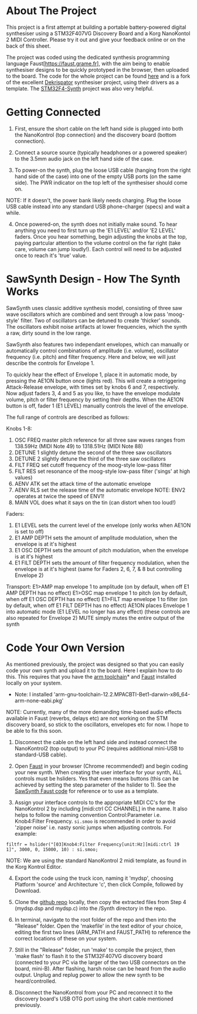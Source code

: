 # About The Project

This project is a first attempt at building a portable battery-powered digital synthesiser using a STM32F407VG Discovery Board and a Korg NanoKontol 2 MIDI Controller. Please try it out and give your feedback online or on the back of this sheet.

The project was coded using the dedicated synthesis programming language Faust[https://faust.grame.fr], with the aim being to enable synthesiser designs to be quickly prototyped in the browser, then uploaded to the board. The code for the whole project can be found [here](https://github.com/sidechained/Faust2STMSynth) and is a fork of the excellent [Dekrispator](https://github.com/MrBlueXav/Dekrispator_v2) synthesiser project, using their drivers as a template. The [STM32F4-Synth](https://github.com/pierstitus/STM32F4-Synth) project was also very helpful.

# Getting Connected

1. First, ensure the short cable on the left hand side is plugged into both the NanoKontrol (top connection) and the discovery board (bottom connection).

2. Connect a source source (typically headphones or a powered speaker) to the 3.5mm audio jack on the left hand side of the case.

3. To power-on the synth, plug the loose USB cable (hanging from the right hand side of the case) into one of the empty USB ports (on the same side). The PWR indicator on the top left of the synthesiser should come on.

NOTE: If it doesn't, the power bank likely needs charging. Plug the loose USB cable instead into any standard USB phone-charger (specs) and wait a while.

4. Once powered-on, the synth does not initially make sound. To hear anything you need to first turn up the 'E1 LEVEL' and/or 'E2 LEVEL' faders. Once you hear something, begin adjusting the knobs at the top, paying partcular attention to the volume control on the far right (take care, volume can jump loudly!). Each control will need to be adjusted once to reach it's 'true' value.

# SawSynth Design - How The Synth Works

SawSynth uses classic additive synthesis model, consisting of three saw wave oscillators which are combined and sent through a low pass 'moog-style' filter. Two of oscillators can be detuned to create 'thicker' sounds. The oscillators exhibit noise artifacts at lower frequencies, which the synth a raw, dirty sound in the low range.

SawSynth also features two independant envelopes, which can manually or automatically control combinations of amplitude (i.e. volume), oscillator frequency (i.e. pitch) and filter frequency. Here and below, we will just describe the controls for Envelope 1.

To quickly hear the effect of Envelope 1, place it in automatic mode, by pressing the AE1ON button once (lights red). This will create a retriggering Attack-Release envelope, with times set by knobs 6 and 7, respectively. Now adjust faders 3, 4 and 5 as you like, to have the envelope modulate volume, pitch or filter frequency by setting their depths. When the AE1ON button is off, fader 1 (E1 LEVEL) manually controls the level of the envelope.

The full range of controls are described as follows:

Knobs 1-8:
1. OSC FREQ			master pitch reference for all three saw waves
					ranges from 138.59Hz (MIDI Note 49) to 1318.51Hz (MIDI Note 88)
2. DETUNE 1			slightly detune the second of the three saw oscillators
3. DETUNE 2			slightly detune the third of the three saw oscillators
4. FILT FREQ		set cutoff frequency of the moog-style low-pass filter
5. FILT RES			set resonance of the moog-style low-pass filter ('sings' at high values)
6. AENV ATK			set the attack time of the automatic envelope
7. AENV RLS			set the release time of the automatic envelope
					NOTE: ENV2 operates at twice the speed of ENV1!
8. MAIN VOL			does what it says on the tin (can distort when too loud!)

Faders:
1. E1 LEVEL 		sets the current level of the envelope (only works when AE1ON is set to off)
3. E1 AMP DEPTH		sets the amount of amplitude modulation, when the envelope is at it's highest
4. E1 OSC DEPTH		sets the amount of pitch modulation, when the envelope is at it's highest
5. E1 FILT DEPTH	sets the amount of filter frequency modulation, when the envelope is at it's highest
(same for Faders 2, 6, 7, & 8 but controlling Envelope 2)

Transport:
E1>AMP				map envelope 1 to amplitude (on by default, when off E1 AMP DEPTH has no effect)
E1>OSC				map envelope 1 to pitch (on by default, when off E1 OSC DEPTH has no effect)
E1>FILT				map envelope 1 to filter (on by default, when off E1 FILT DEPTH has no effect)
AE1ON				places Envelope 1 into automatic mode (E1 LEVEL no longer has any effect)
(these controls are also repeated for Envelope 2)
MUTE				simply mutes the entire output of the synth

# Code Your Own Version

As mentioned previously, the project was designed so that you can easily code your own synth and upload it to the board. Here I explain how to do this. This requires that you have the [arm toolchain](https://developer.arm.com/downloads/-/arm-gnu-toolchain-downloads)* and [Faust](https://faust.grame.fr/downloads/) installed locally on your system.

* Note: I installed 'arm-gnu-toolchain-12.2.MPACBTI-Bet1-darwin-x86_64-arm-none-eabi.pkg'

NOTE: Currently, many of the more demanding time-based audio effects available in Faust (reverbs, delays etc) are not working on the STM discovery board, so stick to the oscillators, envelopes etc for now. I hope to be able to fix this soon.

1. Disconnect the cable on the left hand side and instead connect the NanoKontrol2 (top output) to your PC (requires additional mini-USB to standard-USB cable).

2. Open [Faust](https://faust.grame.fr) in your browser (Chrome recommended!) and begin coding your new synth. When creating the user interface for your synth, ALL controls must be hsliders. Yes that even means buttons (this can be achieved by setting the step parameter of the hslider to 1). See the [SawSynth Faust code](https://github.com/sidechained/Faust2STMSynth/blob/dekrispatorV3/Synth/mydsp-faustCode.dsp) for reference or to use as a template.

3. Assign your interface controls to the appropriate MIDI CC's for the NanoKontrol 2 by including \[midi:ctrl CC CHANNEL\] in the name. It also helps to follow the naming convention Control:Parameter i.e. Knob4:Filter Frequency. `si.smoo` is recommended in order to avoid 'zipper noise' i.e. nasty sonic jumps when adjusting controls. For example:

`filtfr = hslider("[03]Knob4:Filter Frequency[unit:Hz][midi:ctrl 19 1]", 3000, 0, 15000, 10) : si.smoo;`

NOTE: We are using the standard NanoKontrol 2 midi template, as found in the Korg Kontrol Editor.

4. Export the code using the truck icon, naming it 'mydsp', choosing Platform 'source' and Architecture 'c', then click Compile, followed by Download.

5. Clone the [github repo](https://github.com/sidechained/Faust2STMSynth) locally, then copy the extracted files from Step 4
(mydsp.dsp and mydsp.c) into the /Synth directory in the repo.

6. In terminal, navigate to the root folder of the repo and then into the "Release" folder. Open the 'makefile' in the text editor of your choice, editing the first two lines (ARM_PATH and FAUST_PATH) to reference the correct locations of these on your system.

7. Still in the  "Release" folder, run 'make' to compile the project, then 'make flash' to flash it to the STM32F407VG discovery board (connected to your PC via the larger of the two USB connectors on the board, mini-B). After flashing, harsh noise can be heard from the audio output. Unplug and replug power to allow the new synth to be heard/controlled.

8. Disconnect the NanoKontrol from your PC and reconnect it to the discovery board's USB OTG port using the short cable mentioned previously.